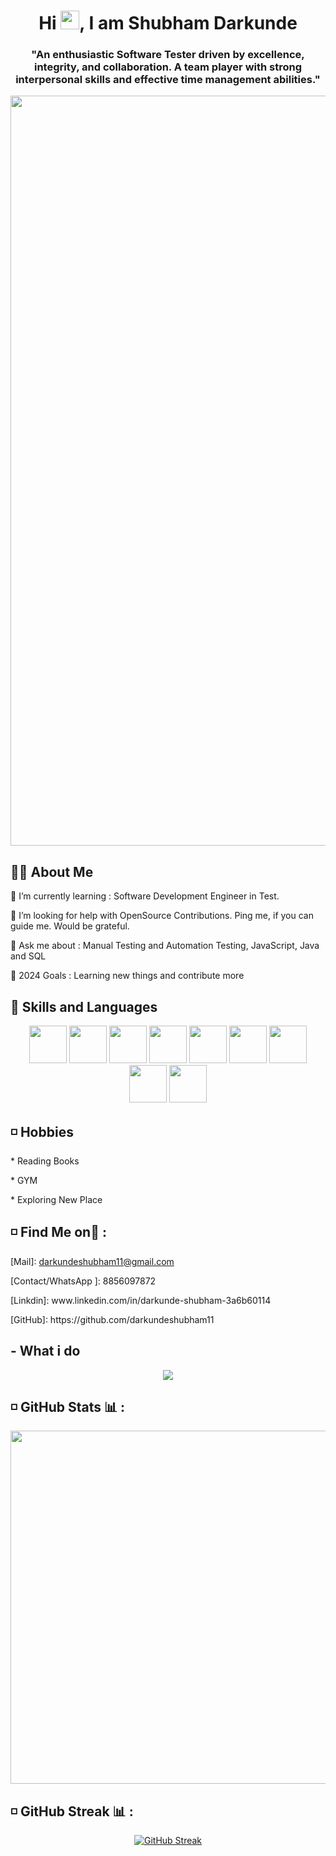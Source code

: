 
 <h1 align="center" style="color:"blue"">Hi <img src="https://raw.githubusercontent.com/MartinHeinz/MartinHeinz/master/wave.gif"  width="30" height="30" />, I am Shubham Darkunde</h1>
 <h3 align="center"> "An enthusiastic Software Tester driven by excellence, integrity, and collaboration. A team player with strong interpersonal skills and effective time management abilities."</h3>
 <p  align="center" >
 <img src="https://github.com/user-attachments/assets/ba212187-05f5-4085-808c-8042a223bb6b" width='1200' heigth="150"/>
 </p>

 
 <h2>🙋‍♂️ About Me</h2>
 <p>🌱 I’m currently learning : Software Development Engineer in Test.

🤝 I’m looking for help with OpenSource Contributions. Ping me, if you can guide me. Would be grateful.

💬 Ask me about : Manual Testing and Automation Testing, JavaScript, Java and SQL

🥅 2024 Goals : Learning new things and contribute more</p>

 <h2>🚀 Skills and Languages </h2>

 <p align="center">
  <img src="https://github.com/user-attachments/assets/d50f2d8b-eb18-4e48-b702-b7899459d151" heigth="60" width="60"/>
  <img src="https://github.com/user-attachments/assets/eb49a93f-8b23-4ce6-9c66-487946596bfe" heigth="60" width="60"/>
   <img src="https://github.com/user-attachments/assets/02ab6782-b7a8-4b19-92ee-9b894c5f9086" heigth="60" width="60"/>
<img src="https://encrypted-tbn0.gstatic.com/images?q=tbn:ANd9GcQPmou6evgeGnMsU4Kac3TEv60q65uqVigxib1NYMmoFw&s" heigth="60" width="60"/>
<img src="https://cdn-icons-png.flaticon.com/512/919/919826.png" heigth="60" width="60"/>
<img src="https://encrypted-tbn0.gstatic.com/images?q=tbn:ANd9GcR2KINqrhal2CQq7f4mTGQh5mLS2QkB-WHLdxUtlzY80df5Lp_qLmki2m9WiTcXNp7lnAM&usqp=CAU" heigth="60" width="60"/>
<img src="https://w7.pngwing.com/pngs/956/695/png-transparent-mongodb-original-wordmark-logo-icon-thumbnail.png" heigth="60" width="60"/>
<img src="https://github.com/user-attachments/assets/ae041c51-7ad9-4ad1-88f6-7e236de86187" heigth="60" width="60"/>
<img src="https://seeklogo.com/images/G/github-logo-5F384D0265-seeklogo.com.png" heigth="60" width="60"/>
</p>

<h2> ◽ Hobbies</h2>
<p> *  Reading Books</P>
<p> * GYM</P>
<p> * Exploring New Place</P>


<h2>◽ Find Me on📱 :</h2>
<p> [Mail]: <a href="mailto:darkundeshubham11@gmail.com">darkundeshubham11@gmail.com</a> </P>
 <p> [Contact/WhatsApp ]: 8856097872 </P>
 <p> [Linkdin]: www.linkedin.com/in/darkunde-shubham-3a6b60114 </P>
 <p> [GitHub]: https://github.com/darkundeshubham11 </P>
 
 
 <h2>- What i do</h2>
 <p  align="center">
 <img src="https://github.com/user-attachments/assets/4c1315f6-a818-4fc0-a3b9-df154cb4c3ca"/>
 </p>
 
 <h2>◽ GitHub Stats 📊 :</h2>
 <p  align="center">
 <img src="https://github-readme-stats.vercel.app/api?username=darkundeshubham11&theme=tokyonight&show_icons=true"  heigth="200" width="565"/>
</p>
 <h2>◽ GitHub Streak 📊 :</h2>
 <p  align="center">
 <a href="https://git.io/streak-stats"><img src="https://streak-stats.demolab.com?user=darkundeshubham11&theme=dark" alt="GitHub Streak" /></a>
</p>



 
  

